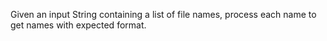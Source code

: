 Given an input String containing a list of file names, process each name to get names with expected format.